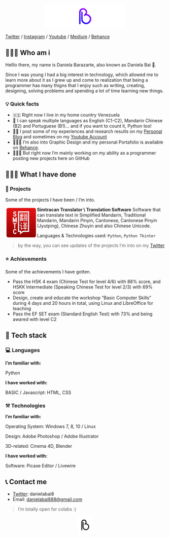 <p align="center">
<img height="auto" width="50%" src="https://github.com/danielabai/danielabai/blob/main/DanielaBaiBLUEPGIF.gif.gif?raw=true"/>
  
[Twitter](https://twitter.com/danielabai8?source=about_page-------------------------------------) / [Instagram](https://instagram.com/danielabai8?source=about_page-------------------------------------)  / [Youtube](https://www.youtube.com/channel/UCR27ZeJPvnTQpPIdU9JKpnw?source=about_page-------------------------------------)  / [Medium](https://danielabai.medium.com/)  / [Behance](https://www.behance.net/danielabai?source=about_page-------------------------------------)
</p>

## 👩🏼‍💻 Who am i

Helllo there, my name is Daniela Barazarte, also known as Daniela Bai 🤍.

Since I was young I had a big interest in technology, which allowed me to learn more about it as I grew up and come to realization that being a programmer has many thigns that I enjoy such as writing, creating, designing, solving problems and spending a lot of time learning new things.

### 💡 Quick facts

- 🇻🇪 Right now I live in my home country Venezuela
- 🐍 I can speak multiple languages as English (C1-C2), Mandarin Chinese (B2) and Portuguese (B1)… and if you want to count it, Python too!
- ✍🏻 I post some of my experiences and research results on my [Personal Blog](https://danielabai.medium.com/) and sometimes on my [Youtube Account](https://www.youtube.com/channel/UCR27ZeJPvnTQpPIdU9JKpnw?source=about_page-------------------------------------)
- 👩🏼‍🎨 I’m also into Graphic Design and my personal Portafolio is available on [Behance](https://www.behance.net/danielabai?source=about_page-------------------------------------).
- 👩🏼‍💻 But right now I’m mainly working on my ability as a programmer posting new projects here on GitHub

## 👷🏼‍♀️ What I have done

### 🚀 Projects

Some of the projects I have been / I’m into.

<img align="left" height="100px" width="100px" alt="Daniela Bai Logo" src="https://github.com/danielabai/danielabai/blob/main/project_img/SMTC_LOGO.jpg?raw=true"/>

**Simtracan Translator \ Translation Software** 
Software that can translate text in Simplified Mandarin, Traditional Mandarin, Mandarin Pinyin, Cantonese, Cantonese Pinyin (Jyutping), Chinese Zhuyin and also Chinese Unicode.

Languages & Technologies used: `Python`, `Python Tkinter`

> by the way, you can see updates of the projects I’m into on my [Twitter](https://twitter.com/danielabai8?source=about_page-------------------------------------)
> 

### ⭐ Achievements

Some of the achievements I have gotten.

- Pass the HSK 4 exam (Chinese Test for level 4/6) with 88% score, and HSKK Intermediate (Speaking Chinese Test for level 2/3) with 69% score
- Design, create and educate the workshop “Basic Computer Skills” during 4 days and 20 hours in total, using Linux and LibreOffice for teaching
- Pass the EF SET exam (Standard English Test) with 73% and being awared with level C2

## 🚀 Tech stack

### 💻 Languages

**I’m familiar with:**

Python

**I have worked with:**

BASIC / Javascript: HTML, CSS

### ⚒️ Technologies

**I’m familiar with:**

Operating System: Windows 7, 8, 10 / Linux

Design: Adobe Photoshop / Adobe Illustrator 

3D-related: Cinema 4D, Blender

**I have worked with:**

Software: Picaxe Editor / Livewire

## 📞 Contact me

- [Twitter](https://twitter.com/danielabai8): danielabai8
- Email: danielabai888@gmail.com

> I’m totally open for colabs :)
>

<p align="center">
<img height="auto" width="10%" src="https://github.com/danielabai/danielabai/blob/main/DanielaBai_GIF.gif?raw=true"/>
</p>
